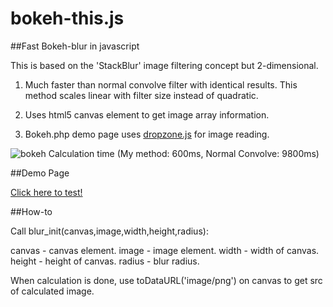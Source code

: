 bokeh-this.js
=============

##Fast Bokeh-blur in javascript

This is based on the 'StackBlur' image filtering concept but 2-dimensional.

1. Much faster than normal convolve filter with identical results. This method scales linear with filter size instead of quadratic.

2. Uses html5 canvas element to get image array information.

3. Bokeh.php demo page uses [dropzone.js](http://www.dropzonejs.com/) for image reading.

![bokeh](http://pixelkultur.se/wp-content/uploads/2014/04/bokeh.jpg)
Calculation time (My method: 600ms, Normal Convolve: 9800ms)

##Demo Page

[Click here to test!](http://antonlantz.nu/bokeh/)

##How-to

Call blur_init(canvas,image,width,height,radius):

canvas - canvas element.
image - image element.
width - width of canvas.
height - height of canvas.
radius - blur radius.

When calculation is done, use toDataURL('image/png') on canvas to get src of calculated image.
